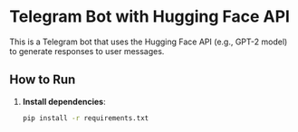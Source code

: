 # Telegram Bot with Hugging Face API

This is a Telegram bot that uses the Hugging Face API (e.g., GPT-2 model) to generate responses to user messages.

## How to Run

1. **Install dependencies**:
   ```bash
   pip install -r requirements.txt
